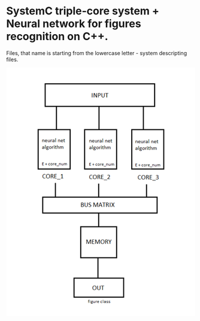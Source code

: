 # SystemC triple-core system + Neural network for figures recognition on C++. 

Files, that name is starting from the lowercase letter - system descripting files. 

![Image alt](https://github.com/aes3plex/systemc_neural/raw/master/arch.png)
